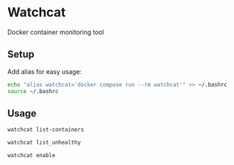 # Watchcat

Docker container monitoring tool

## Setup

Add alias for easy usage:

```bash
echo "alias watchcat='docker compose run --rm watchcat'" >> ~/.bashrc
source ~/.bashrc
```

## Usage

```bash
watchcat list-containers
```

```bash
watchcat list_unhealthy
```

```bash
watchcat enable
```
